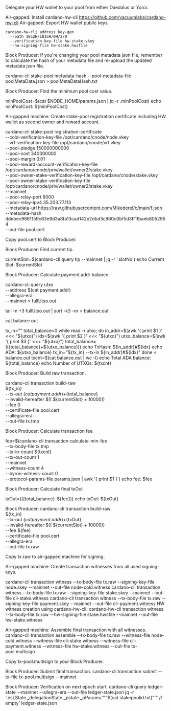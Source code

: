 Delegate your HW wallet to your pool from either Daedalus or Yoroi.

Air-gapped: Install cardano-hw-cli https://github.com/vacuumlabs/cardano-hw-cli
Air-gapped: Export HW wallet public keys.

```text
cardano-hw-cli address key-gen
  --path 1852H/1815H/0H/2/0
  --verification-key-file hw-stake.vkey
  --hw-signing-file hw-stake.hwsfile
```

Block Producer: If you're changing your pool metadata json file, remember to calculate the hash of your metadata file and re-upload the updated metadata json file.

cardano-cli stake-pool metadata-hash --pool-metadata-file poolMetaData.json > poolMetaDataHash.txt

Block Producer: Find the minimum pool cost value.

minPoolCost=$(cat $NODE_HOME/params.json | jq -r .minPoolCost)
echo minPoolCost: ${minPoolCost}

Air-gapped machine: Create stake-pool registration certificate including HW wallet as second owner and reward account.

cardano-cli stake-pool registration-certificate \
    --cold-verification-key-file /opt/cardano/cnode/node.vkey \
    --vrf-verification-key-file /opt/cardano/cnode/vrf.vkey \
    --pool-pledge 150000000000 \
    --pool-cost 340000000 \
    --pool-margin 0.01 \
    --pool-reward-account-verification-key-file /opt/cardano/cnode/priv/wallet/owner2/stake.vkey \
    --pool-owner-stake-verification-key-file /opt/cardano/cnode/stake.vkey \
    --pool-owner-stake-verification-key-file /opt/cardano/cnode/priv/wallet/owner2/stake.vkey \
    --mainnet \
    --pool-relay-port 6000 \
    --pool-relay-ipv4 35.203.77.113 \
    --metadata-url https://raw.githubusercontent.com/Mikederel/c/main/f.json \
    --metadata-hash ddebec9861159c63e9d3a8fa13cad142e2dbd3c960c0bf5d3ff1fbaeb8052954 \
    --out-file pool.cert
	
Copy pool.cert to Block Producer.

Block Producer: Find current tip.

currentSlot=$(cardano-cli query tip --mainnet | jq -r '.slotNo')
echo Current Slot: $currentSlot

Block Producer: Calculate payment.addr balance.

cardano-cli query utxo \
    --address $(cat payment.addr) \
    --allegra-era \
    --mainnet > fullUtxo.out

tail -n +3 fullUtxo.out | sort -k3 -nr > balance.out

cat balance.out

tx_in=""
total_balance=0
while read -r utxo; do
    in_addr=$(awk '{ print $1 }' <<< "${utxo}")
    idx=$(awk '{ print $2 }' <<< "${utxo}")
    utxo_balance=$(awk '{ print $3 }' <<< "${utxo}")
    total_balance=$((${total_balance}+${utxo_balance}))
    echo TxHash: ${in_addr}#${idx}
    echo ADA: ${utxo_balance}
    tx_in="${tx_in} --tx-in ${in_addr}#${idx}"
done < balance.out
txcnt=$(cat balance.out | wc -l)
echo Total ADA balance: ${total_balance}
echo Number of UTXOs: ${txcnt}



Block Producer: Build raw transaction.

cardano-cli transaction build-raw \
    ${tx_in} \
    --tx-out $(cat payment.addr)+${total_balance} \
    --invalid-hereafter $(( ${currentSlot} + 10000)) \
    --fee 0 \
    --certificate-file pool.cert \
    --allegra-era \
    --out-file tx.tmp


Block Producer: Calculate transaction fee

fee=$(cardano-cli transaction calculate-min-fee \
    --tx-body-file tx.tmp \
    --tx-in-count ${txcnt} \
    --tx-out-count 1 \
    --mainnet \
    --witness-count 4 \
    --byron-witness-count 0 \
    --protocol-params-file params.json | awk '{ print $1 }')
echo fee: $fee


Block Producer: Calculate final txOut

txOut=$((${total_balance}-${fee}))
echo txOut: ${txOut}


Block Producer:
cardano-cli transaction build-raw \
    ${tx_in} \
    --tx-out $(cat payment.addr)+${txOut} \
    --invalid-hereafter $(( ${currentSlot} + 10000)) \
    --fee ${fee} \
    --certificate-file pool.cert \
    --allegra-era \
    --out-file tx.raw
	
Copy tx.raw to air-gapped machine for signing.


Air-gapped machine: Create transaction witnesses from all used signing-keys.

cardano-cli transaction witness --tx-body-file tx.raw --signing-key-file node.skey --mainnet --out-file node-cold.witness
cardano-cli transaction witness --tx-body-file tx.raw --signing-key-file stake.skey --mainnet --out-file cli-stake.witness
cardano-cli transaction witness --tx-body-file tx.raw --signing-key-file payment.skey --mainnet --out-file cli-payment.witness
HW witness creation using cardano-hw-cli:
cardano-hw-cli transaction witness --tx-body-file tx.raw --hw-signing-file stake.hwsfile --mainnet --out-file hw-stake.witness

Air-gapped machine: Assemble final transaction with all witnesses.
cardano-cli transaction assemble --tx-body-file tx.raw --witness-file node-cold.witness --witness-file cli-stake.witness --witness-file cli-payment.witness --witness-file hw-stake.witness --out-file tx-pool.multisign

Copy tx-pool.multisign to your Block Producer.

Block Producer: Submit final transaction.
cardano-cli transaction submit --tx-file tx-pool.multisign --mainnet


Block Producer: Verification on next epoch start.
cardano-cli query ledger-state --mainnet --allegra-era --out-file ledger-state.json
jq -r '.esLState._delegationState._pstate._pParams."'"$(cat stakepoolid.txt)"'"  // empty' ledger-state.json
